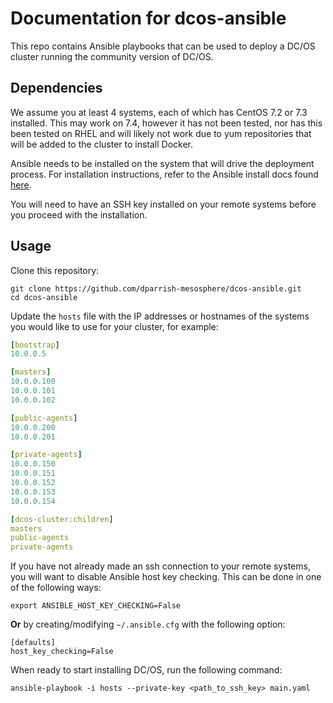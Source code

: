 # Documentation for dcos-ansible

This repo contains Ansible playbooks that can be used to deploy a DC/OS cluster
running the community version of DC/OS.

## Dependencies

We assume you at least 4 systems, each of which has CentOS 7.2 or 7.3 installed.
This may work on 7.4, however it has not been tested, nor has this been tested
on RHEL and will likely not work due to yum repositories that will be added to
the cluster to install Docker.

Ansible needs to be installed on the system that will drive the deployment
process. For installation instructions, refer to the Ansible install docs found
[here](http://docs.ansible.com/ansible/latest/intro_installation.html).

You will need to have an SSH key installed on your remote systems before you
proceed with the installation.

## Usage

Clone this repository:

```
git clone https://github.com/dparrish-mesosphere/dcos-ansible.git
cd dcos-ansible
```

Update the `hosts` file with the IP addresses or hostnames of the systems you
would like to use for your cluster, for example:

```yaml
[bootstrap]
10.0.0.5

[masters]
10.0.0.100
10.0.0.101
10.0.0.102

[public-agents]
10.0.0.200
10.0.0.201

[private-agents]
10.0.0.150
10.0.0.151
10.0.0.152
10.0.0.153
10.0.0.154

[dcos-cluster:children]
masters
public-agents
private-agents
```

If you have not already made an ssh connection to your remote systems, you will
want to disable Ansible host key checking. This can be done in one of the
following ways:

```
export ANSIBLE_HOST_KEY_CHECKING=False
```

**Or** by creating/modifying `~/.ansible.cfg` with the following option:

```
[defaults]
host_key_checking=False
```

When ready to start installing DC/OS, run the following command:

```
ansible-playbook -i hosts --private-key <path_to_ssh_key> main.yaml
```
